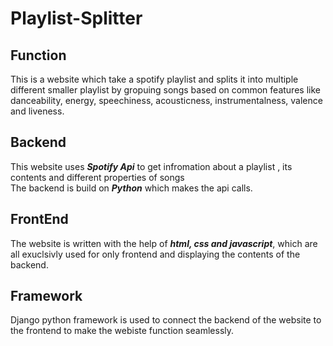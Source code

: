 # Playlist-Splitter

## Function
This is a website which take a spotify playlist and splits it into multiple different smaller playlist by gropuing songs based on common features like
danceability, energy, speechiness, acousticness, instrumentalness, valence and liveness.

## Backend
This website uses ***Spotify Api*** to get infromation about a playlist , its contents and different properties of songs   
The backend is build on ***Python*** which makes the api calls.

## FrontEnd
The website is written with the help of ***html, css and javascript***, which are all exuclsivly used for only frontend and displaying the contents of the backend. 

## Framework
Django python framework is used to connect the backend of the website to the frontend to make the webiste function seamlessly.
